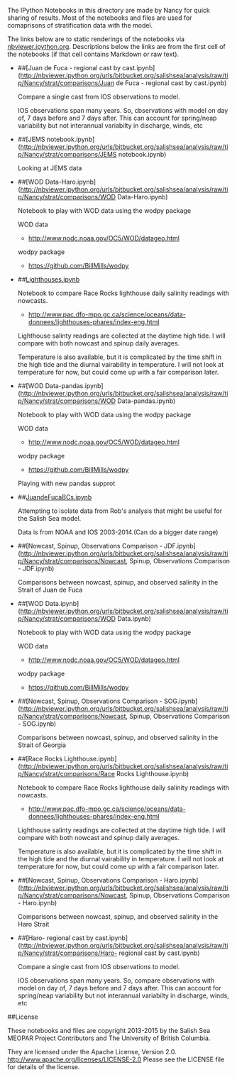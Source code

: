 The IPython Notebooks in this directory are made by Nancy for
quick sharing of results. Most of the notebooks and files are used for
comaprisons of stratification data with the model.

The links below are to static renderings of the notebooks via
[nbviewer.ipython.org](http://nbviewer.ipython.org/).
Descriptions below the links are from the first cell of the notebooks
(if that cell contains Markdown or raw text).

* ##[Juan de Fuca - regional cast by cast.ipynb](http://nbviewer.ipython.org/urls/bitbucket.org/salishsea/analysis/raw/tip/Nancy/strat/comparisons/Juan de Fuca - regional cast by cast.ipynb)  
    
    Compare a single cast from IOS observations to model.  
      
    IOS observations span many years. So, cbservations with model on day of, 7 days before and 7 days after. This can account for spring/neap variability but not interannual variabilty in discharge, winds, etc  

* ##[JEMS notebook.ipynb](http://nbviewer.ipython.org/urls/bitbucket.org/salishsea/analysis/raw/tip/Nancy/strat/comparisons/JEMS notebook.ipynb)  
    
    Looking at JEMS data  

* ##[WOD Data-Haro.ipynb](http://nbviewer.ipython.org/urls/bitbucket.org/salishsea/analysis/raw/tip/Nancy/strat/comparisons/WOD Data-Haro.ipynb)  
    
    Notebook to play with WOD data using the wodpy package  
      
    WOD data  
    * http://www.nodc.noaa.gov/OC5/WOD/datageo.html  
      
    wodpy package  
    * https://github.com/BillMills/wodpy  
      


* ##[Lighthouses.ipynb](http://nbviewer.ipython.org/urls/bitbucket.org/salishsea/analysis/raw/tip/Nancy/strat/comparisons/Lighthouses.ipynb)  
    
    Notebook to compare Race Rocks lighthouse daily salinity readings with nowcasts.  
    * http://www.pac.dfo-mpo.gc.ca/science/oceans/data-donnees/lighthouses-phares/index-eng.html  
      
      
    Lighthouse salinty readings are collected at the daytime high tide. I will compare with both nowcast and spinup daily averages.  
      
    Temperature is also available, but it is complicated by the time shift in the high tide and the diurnal vairability in temperature. I will not look at temperature for now, but could come up with a fair comparison later.  

* ##[WOD Data-pandas.ipynb](http://nbviewer.ipython.org/urls/bitbucket.org/salishsea/analysis/raw/tip/Nancy/strat/comparisons/WOD Data-pandas.ipynb)  
    
    Notebook to play with WOD data using the wodpy package  
      
    WOD data  
    * http://www.nodc.noaa.gov/OC5/WOD/datageo.html  
      
    wodpy package  
    * https://github.com/BillMills/wodpy  
      
    Playing with new pandas supprot  

* ##[JuandeFucaBCs.ipynb](http://nbviewer.ipython.org/urls/bitbucket.org/salishsea/analysis/raw/tip/Nancy/strat/comparisons/JuandeFucaBCs.ipynb)  
    
    Attempting to isolate data from Rob's analysis that might be useful for the Salish Sea model.  
      
    Data is from NOAA and IOS 2003-2014.(Can do a bigger date range)  

* ##[Nowcast, Spinup, Observations Comparison - JDF.ipynb](http://nbviewer.ipython.org/urls/bitbucket.org/salishsea/analysis/raw/tip/Nancy/strat/comparisons/Nowcast, Spinup, Observations Comparison - JDF.ipynb)  
    
    Comparisons between nowcast, spinup, and observed salinity in the Strait of Juan de Fuca  

* ##[WOD Data.ipynb](http://nbviewer.ipython.org/urls/bitbucket.org/salishsea/analysis/raw/tip/Nancy/strat/comparisons/WOD Data.ipynb)  
    
    Notebook to play with WOD data using the wodpy package  
      
    WOD data  
    * http://www.nodc.noaa.gov/OC5/WOD/datageo.html  
      
    wodpy package  
    * https://github.com/BillMills/wodpy  
      


* ##[Nowcast, Spinup, Observations Comparison - SOG.ipynb](http://nbviewer.ipython.org/urls/bitbucket.org/salishsea/analysis/raw/tip/Nancy/strat/comparisons/Nowcast, Spinup, Observations Comparison - SOG.ipynb)  
    
    Comparisons between nowcast, spinup, and observed salinity in the Strait of Georgia  

* ##[Race Rocks Lighthouse.ipynb](http://nbviewer.ipython.org/urls/bitbucket.org/salishsea/analysis/raw/tip/Nancy/strat/comparisons/Race Rocks Lighthouse.ipynb)  
    
    Notebook to compare Race Rocks lighthouse daily salinity readings with nowcasts.  
    * http://www.pac.dfo-mpo.gc.ca/science/oceans/data-donnees/lighthouses-phares/index-eng.html  
      
      
    Lighthouse salinty readings are collected at the daytime high tide. I will compare with both nowcast and spinup daily averages.  
      
    Temperature is also available, but it is complicated by the time shift in the high tide and the diurnal vairability in temperature. I will not look at temperature for now, but could come up with a fair comparison later.  

* ##[Nowcast, Spinup, Observations Comparison - Haro.ipynb](http://nbviewer.ipython.org/urls/bitbucket.org/salishsea/analysis/raw/tip/Nancy/strat/comparisons/Nowcast, Spinup, Observations Comparison - Haro.ipynb)  
    
    Comparisons between nowcast, spinup, and observed salinity in the Haro Strait  

* ##[Haro- regional cast by cast.ipynb](http://nbviewer.ipython.org/urls/bitbucket.org/salishsea/analysis/raw/tip/Nancy/strat/comparisons/Haro- regional cast by cast.ipynb)  
    
    Compare a single cast from IOS observations to model.  
      
    IOS observations span many years. So, compare observations with model on day of, 7 days before and 7 days after. This can account for spring/neap variability but not interannual variabilty in discharge, winds, etc  


##License

These notebooks and files are copyright 2013-2015
by the Salish Sea MEOPAR Project Contributors
and The University of British Columbia.

They are licensed under the Apache License, Version 2.0.
http://www.apache.org/licenses/LICENSE-2.0
Please see the LICENSE file for details of the license.
